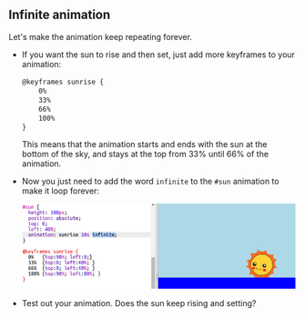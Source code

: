 ## Infinite animation

Let's make the animation keep repeating forever.



+ If you want the sun to rise and then set, just add more keyframes to your animation:

    ```
    @keyframes sunrise {
        0%  
        33% 
        66% 
        100%
    }
    ```

    This means that the animation starts and ends with the sun at the bottom of the sky, and stays at the top from 33% until 66% of the animation.

+ Now you just need to add the word `infinite` to the `#sun` animation to make it loop forever:

    ![screenshot](images/sunrise-infinite.png)

+ Test out your animation. Does the sun keep rising and setting? 




